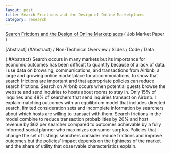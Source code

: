 ```yaml
---
layout: post
title: Search Frictions and the Design of Online Marketplaces
category: research
---
```


[Search Frictions and the Design of Online Marketplaces](/assets/Fradkin_JMP.pdf) \( Job Market Paper \)

[Abstract] (#Abstract) / Non-Technical Overview / Slides / Code / Data

{:#Abstract}
Search occurs in many markets but its importance for economic outcomes has been difficult to quantify because of a lack of data. I use data on browsing, communications, and transactions from Airbnb, a large and growing online marketplace for accommodations, to show that search frictions are important and that appropriate policies can reduce search frictions. Search on Airbnb occurs when potential guests browse the website and send inquiries to hosts about rooms to stay in. Only 15% of inquiries and 48% of searchers that send inquiries transact on Airbnb. I explain matching outcomes with an equilibrium model that includes directed search, limited consideration sets and incomplete information by searchers about which hosts are willing to transact with them. Search frictions in the model combine to reduce transaction probabilities by 20% and host revenue by $62 per searcher compared to outcomes achievable by a fully informed social planner who maximizes consumer surplus. Policies that change the set of listings searchers consider reduce frictions and improve outcomes but the policies' impact depends on the tightness of the market and the share of utility that observable characteristics explain.

<!--- {:#NTO} Non-Technical Overview:

People search for jobs, houses, spouses and many other goods. Theory tells us that markets where search is important can work very differently than standard competitive marketplaces. However, it has been difficult to test theories of search in practice because search behavior is typically unobserved. I use a novel dataset of over a million search spells in an online marketplace to study search frictions.

My paper makes three distinct contributions. First, I demonstrate how to use detailed data on communication and transactions in marketplaces in order to quantify the welfare cost of search frictions. Second, I apply my methodology to Airbnb, a large and growing online marketplace for accommodations. Lastly, I study how a market designer can create a set of policies to improve market outcomes.

The word search can refer to any set of actions that individuals undertake in order to acquire more information. Some common types of search include asking friends for advice, browsing the internet, submitting applications and talking to potential partners. In this paper I will focus on just one step in the search process: that of sending contacts and talking to potential partners. 

The welfare cost of search frictions can be broken down into two components. The first is that search itself takes up valuable time and effort. The second is that the lack of perfect information about all options creates suboptimal matches in the marketplace. In turn, the degree to which matches are suboptimal depends on how intensively people search, the information already available to searchers, the amount of congestion in the marketplace and the realized quality of potential partners in the market. The cause of suboptimal matches is critical because it determines what policies should be undertaken to improve market outcomes.
-->

